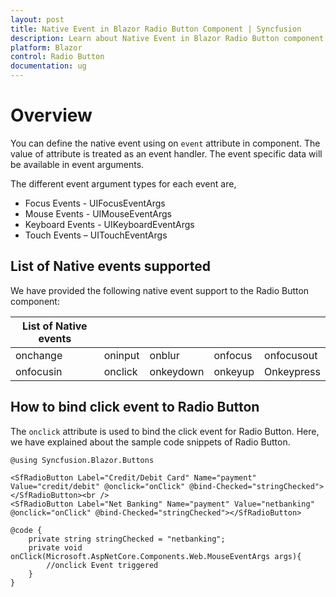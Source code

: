 ```yaml
---
layout: post
title: Native Event in Blazor Radio Button Component | Syncfusion 
description: Learn about Native Event in Blazor Radio Button component of Syncfusion, and more details.
platform: Blazor
control: Radio Button
documentation: ug
---
```


# Overview

You can define the native event using on `event` attribute in component. The value of attribute is treated as an event handler. The event specific data will be available in event arguments.

The different event argument types for each event are,

* Focus Events - UIFocusEventArgs
* Mouse Events - UIMouseEventArgs
* Keyboard Events - UIKeyboardEventArgs
* Touch Events – UITouchEventArgs

## List of Native events supported

We have provided the following native event support to the Radio Button component:

| List of Native events |  |  | | |
| --- | --- | --- | --- | --- |
| onchange | oninput | onblur | onfocus | onfocusout |
|onfocusin|onclick|onkeydown|onkeyup|Onkeypress |

## How to bind click event to Radio Button

The `onclick` attribute is used to bind the click event for Radio Button. Here, we have explained about the sample code snippets of Radio Button.

```cshtml
@using Syncfusion.Blazor.Buttons

<SfRadioButton Label="Credit/Debit Card" Name="payment" Value="credit/debit" @onclick="onClick" @bind-Checked="stringChecked"></SfRadioButton><br />
<SfRadioButton Label="Net Banking" Name="payment" Value="netbanking" @onclick="onClick" @bind-Checked="stringChecked"></SfRadioButton>

@code {
    private string stringChecked = "netbanking";
    private void onClick(Microsoft.AspNetCore.Components.Web.MouseEventArgs args){
        //onclick Event triggered
    }
}

```
